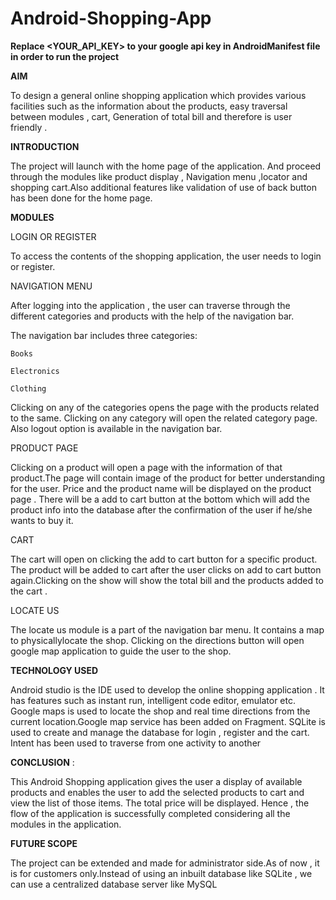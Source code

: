 # Android-Shopping-App
**Replace <YOUR_API_KEY> to your google api key in AndroidManifest file in order to run the project**


**AIM**

To design a general online shopping application which provides various facilities such as the information about the products, easy traversal between modules , cart, Generation of total bill and therefore is user friendly .




**INTRODUCTION**

 The project will launch with the home page of the application. And proceed through the modules like product display , Navigation menu ,locator and shopping cart.Also additional features like validation of use of back button has been done for the home page.


**MODULES**





LOGIN OR REGISTER

To access the contents of the shopping application, the user needs to login or register.





NAVIGATION MENU

After logging into the application , the user can traverse through the different categories and products with the help of the navigation bar.

The navigation bar includes three categories:

    Books

    Electronics

    Clothing

Clicking on any of the categories opens the page with the products related to the same.
Clicking on any category will open the related category page. Also logout option is available in the navigation bar.



PRODUCT PAGE

Clicking on a product will open a page with the information of that product.The page will contain image of the product for better understanding for the user.
Price and the product name will be displayed on the product page .
There will be a add to cart button at the bottom which will add the product info into the database after the confirmation of the user if he/she wants to buy it.





CART

The cart will open on clicking the add to cart button for a specific product.
The product will be added to cart after the user clicks on add to cart button again.Clicking on the show will show the total bill and the products added to the cart .





LOCATE US

The locate us module is a part of the navigation bar menu. It contains a map to physicallylocate the shop.
Clicking on the directions button will open google map application to guide the user to the shop.





**TECHNOLOGY USED**

Android studio is the IDE used to develop the online shopping application . It has features such as instant run, intelligent code editor, emulator etc.
Google maps is used to locate the shop and real time directions from the current location.Google map service has been added on Fragment.
SQLite is used to create and manage the database for login , register and the cart.
Intent has been used to traverse from one activity to another



**CONCLUSION** :

This Android Shopping application gives the user a display of available products and enables the user to add the selected products to cart and view the list of those items. 
The total price will be displayed. Hence , the flow of the application is successfully completed considering all the modules in the application.



**FUTURE SCOPE**

The project can be extended and made for administrator side.As of now , it is for customers only.Instead of using an inbuilt database like SQLite , we can use a centralized database server like MySQL

